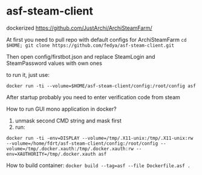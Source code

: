 # asf-steam-client
dockerized https://github.com/JustArchi/ArchiSteamFarm/

At first you need to pull repo with default configs for ArchiSteamFarm
```cd $HOME; git clone https://github.com/fedya/asf-steam-client.git```

Then open config/firstbot.json and replace SteamLogin and SteamPassword values with own ones

to run it, just use:

```docker run -ti --volume=$HOME/asf-steam-client/config:/root/config asf```

After startup probably you need to enter verification code from steam


How to run GUI mono application in docker?
1. unmask second CMD string and mask first
2. run:

```docker run -ti -env=DISPLAY --volume=/tmp/.X11-unix:/tmp/.X11-unix:rw --volume=/home/fdrt/asf-steam-client/config:/root/config --volume=/tmp/.docker.xauth:/tmp/.docker.xauth:rw --env=XAUTHORITY=/tmp/.docker.xauth asf```


How to build container:
```docker build --tag=asf --file Dockerfile.asf .```

